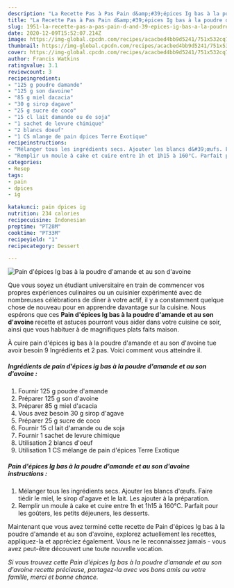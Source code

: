 ```yaml
---
description: "La Recette Pas à Pas Pain d&amp;#39;épices Ig bas à la poudre d&amp;#39;amande et au son d&amp;#39;avoine"
title: "La Recette Pas à Pas Pain d&amp;#39;épices Ig bas à la poudre d&amp;#39;amande et au son d&amp;#39;avoine"
slug: 1951-la-recette-pas-a-pas-pain-d-and-39-epices-ig-bas-a-la-poudre-d-and-39-amande-et-au-son-d-and-39-avoine
date: 2020-12-09T15:52:07.214Z
image: https://img-global.cpcdn.com/recipes/acacbed4bb9d5241/751x532cq70/pain-depices-ig-bas-a-la-poudre-damande-et-au-son-davoine-photo-principale-de-la-recette.jpg
thumbnail: https://img-global.cpcdn.com/recipes/acacbed4bb9d5241/751x532cq70/pain-depices-ig-bas-a-la-poudre-damande-et-au-son-davoine-photo-principale-de-la-recette.jpg
cover: https://img-global.cpcdn.com/recipes/acacbed4bb9d5241/751x532cq70/pain-depices-ig-bas-a-la-poudre-damande-et-au-son-davoine-photo-principale-de-la-recette.jpg
author: Francis Watkins
ratingvalue: 3.1
reviewcount: 3
recipeingredient:
- "125 g poudre damande"
- "125 g son davoine"
- "85 g miel dacacia"
- "30 g sirop dagave"
- "25 g sucre de coco"
- "15 cl lait damande ou de soja"
- "1 sachet de levure chimique"
- "2 blancs doeuf"
- "1 CS mlange de pain dpices Terre Exotique"
recipeinstructions:
- "Mélanger tous les ingrédients secs. Ajouter les blancs d&#39;œufs. Faire tiédir le miel, le sirop d&#39;agave et le lait. Les ajouter à la préparation."
- "Remplir un moule à cake et cuire entre 1h et 1h15 à 160°C. Parfait pour les goûters, les petits déjeuners, les desserts."
categories:
- Resep
tags:
- pain
- dpices
- ig

katakunci: pain dpices ig 
nutrition: 234 calories
recipecuisine: Indonesian
preptime: "PT28M"
cooktime: "PT33M"
recipeyield: "1"
recipecategory: Dessert

---
```



![Pain d&#39;épices Ig bas à la poudre d&#39;amande et au son d&#39;avoine](https://img-global.cpcdn.com/recipes/acacbed4bb9d5241/751x532cq70/pain-depices-ig-bas-a-la-poudre-damande-et-au-son-davoine-photo-principale-de-la-recette.jpg)

Que vous soyez un étudiant universitaire en train de commencer vos propres expériences culinaires ou un cuisinier expérimenté avec de nombreuses célébrations de dîner à votre actif, il y a constamment quelque chose de nouveau pour en apprendre davantage sur la cuisine. Nous espérons que ces <strong> Pain d&#39;épices Ig bas à la poudre d&#39;amande et au son d&#39;avoine </strong> recette et astuces pourront vous aider dans votre cuisine ce soir, ainsi que vous habituer à de magnifiques plats faits maison.

<!--inarticleads1-->

À cuire pain d&#39;épices ig bas à la poudre d&#39;amande et au son d&#39;avoine tue avoir besoin 9 Ingrédients et 2 pas. Voici comment vous atteindre il.

##### Ingrédients de pain d&#39;épices ig bas à la poudre d&#39;amande et au son d&#39;avoine :

1. Fournir 125 g poudre d&#39;amande
1. Préparer 125 g son d&#39;avoine
1. Préparer 85 g miel d&#39;acacia
1. Vous avez besoin 30 g sirop d&#39;agave
1. Préparer 25 g sucre de coco
1. Fournir 15 cl lait d&#39;amande ou de soja
1. Fournir 1 sachet de levure chimique
1. Utilisation 2 blancs d&#39;oeuf
1. Utilisation 1 CS mélange de pain d&#39;épices Terre Exotique




<!--inarticleads2-->

##### Pain d&#39;épices Ig bas à la poudre d&#39;amande et au son d&#39;avoine instructions :

1. Mélanger tous les ingrédients secs. Ajouter les blancs d&#39;œufs. Faire tiédir le miel, le sirop d&#39;agave et le lait. Les ajouter à la préparation.
1. Remplir un moule à cake et cuire entre 1h et 1h15 à 160°C. Parfait pour les goûters, les petits déjeuners, les desserts.




<!--inarticleads1-->

<p>
Maintenant que vous avez terminé cette recette de Pain d&#39;épices Ig bas à la poudre d&#39;amande et au son d&#39;avoine, explorez actuellement les recettes, appliquez-la et appréciez également. Vous ne le reconnaissez jamais - vous avez peut-être découvert une toute nouvelle vocation.
</p>

<p>
<i>Si vous trouvez cette Pain d&#39;épices Ig bas à la poudre d&#39;amande et au son d&#39;avoine recette précieuse, partagez-la avec vos bons amis ou votre famille, merci et bonne chance.</i>
</p>
